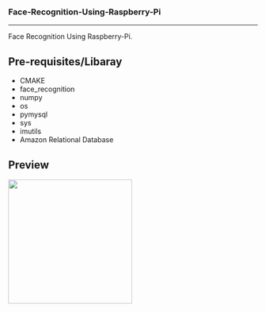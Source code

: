 ### Face-Recognition-Using-Raspberry-Pi

<hr>

Face Recognition Using Raspberry-Pi.

Pre-requisites/Libaray
----------------------

- CMAKE
- face_recognition
- numpy
- os
- pymysql
- sys
- imutils
- Amazon Relational Database

Preview
---------------
<img src="https://user-images.githubusercontent.com/38128234/57752421-c0394a80-7706-11e9-8af1-ee821544d18c.JPG" wisth="250px" height="250px">
